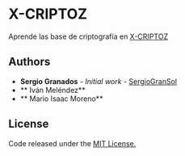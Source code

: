# X-CRIPTOZ

Aprende las base de criptografía en [X-CRIPTOZ](https://sergiogransol.github.io/X-CRIPTOZ/layouts/main.html)

## Authors

* **Sergio Granados** - *Initial work* - [SergioGranSol](https://github.com/SergioGranSol)
* ** Iván Meléndez**
* ** Mario Isaac Moreno**

## License

Code released under the [MIT License.](https://github.com/SergioGranSol/nodejsTestingApp/blob/master/LICENSE)
